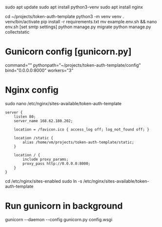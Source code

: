 sudo apt update
sudo apt install python3-venv
sudo apt install nginx

cd ~/projects/token-auth-template
python3 -m venv venv
. venv/bin/activate
pip install -r requirements.txt
mv example.env.sh && nano env.sh [set smtp settings]
python manage.py migrate
python manage.py collectstatic

# Gunicorn config [gunicorn.py]
command="<!--~/projects/token-auth-template/venv/bin/gunicorn-->"
pythonpath="~/projects/token-auth-template/config"
bind="0.0.0.0:8000"
workers="3"

# Nginx config
sudo nano /etc/nginx/sites-available/token-auth-template

    server {
        listen 80;
        server_name 168.62.180.202;

        location = /favicon.ico { access_log off; log_not_found off; }

        location /static {
            alias /home/vm/projects/token-auth-template/static;
        }

        location / {
            include proxy_params;
            proxy_pass http://0.0.0.0:8000;
        }
    }

cd /etc/nginx/sites-enabled
sudo ln -s /etc/nginx/sites-available/token-auth-template

# Run gunicorn in background
gunicorn --daemon --config gunicorn.py config.wsgi